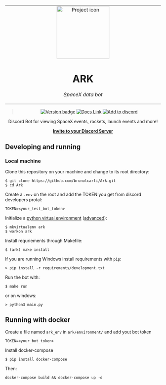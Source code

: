 <table align="center"><tr><td align="center" width="9999">

<img src="https://i.ibb.co/WGq1nBK/starbase-tex.png" align="center" width="170" alt="Project icon">

# ARK

*SpaceX data bot*

</td></tr>

</table>    

<div align="center">

> [![Version badge](https://img.shields.io/badge/version-0.1.1-silver.svg)]()
[![Docs Link](https://badgen.net/badge/docs/github_wiki?icon=github)](https://github.com/brunolcarli/Ark/wiki)
[![Add to discord](https://badgen.net/badge/icon/discord?icon=discord&label)]()


Discord Bot for viewing SpaceX events, rockets, launch events and more!

</div>

<div align="center"><a href="https://discord.com/api/oauth2/authorize?client_id=791314335535333436&permissions=313408&scope=bot"><b>Invite to your Discord Server</b></a></div>

## Developing and running

### Local machine

Clone this repository on your machine and change to its root directory:

```
$ git clone https://github.com/brunolcarli/Ark.git
$ cd Ark
```

Create a `.env` on the root and add the TOKEN you get from discord developers protal:

```
TOKEN=<your_test_bot_token>
```

Initialize a [python virtual environment](https://docs.python.org/3/tutorial/venv.html) ([advanced](https://virtualenvwrapper.readthedocs.io/en/latest/install.html)):

```
$ mkvirtualenv ark
$ workon ark
```

Install requriements through Makefile:

```
$ (ark) make install
```

If you are running Windows install requirements with `pip`:

```
> pip install -r requirements/development.txt
```

Run the bot with:

```
$ make run
```

or on windows:

```
> python3 main.py
```

## Running with docker


Create a file named `ark_env` in `ark/environment/` and add yout bot token

```
TOKEN=<your_bot_token>
```

Install docker-compose


```
$ pip install docker-compose
```

Then:


```
docker-compose build && docker-compose up -d
```
